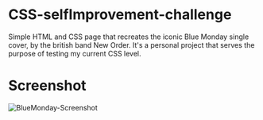 # CSS-selfImprovement-challenge
Simple HTML and CSS page that recreates the iconic Blue Monday single cover, by the british band New Order. It's a personal project that serves the purpose of testing my current CSS level.

# Screenshot


![BlueMonday-Screenshot](https://user-images.githubusercontent.com/126301436/224507677-2380fe94-254c-4d92-87a8-eb4168e7ffdd.png)
